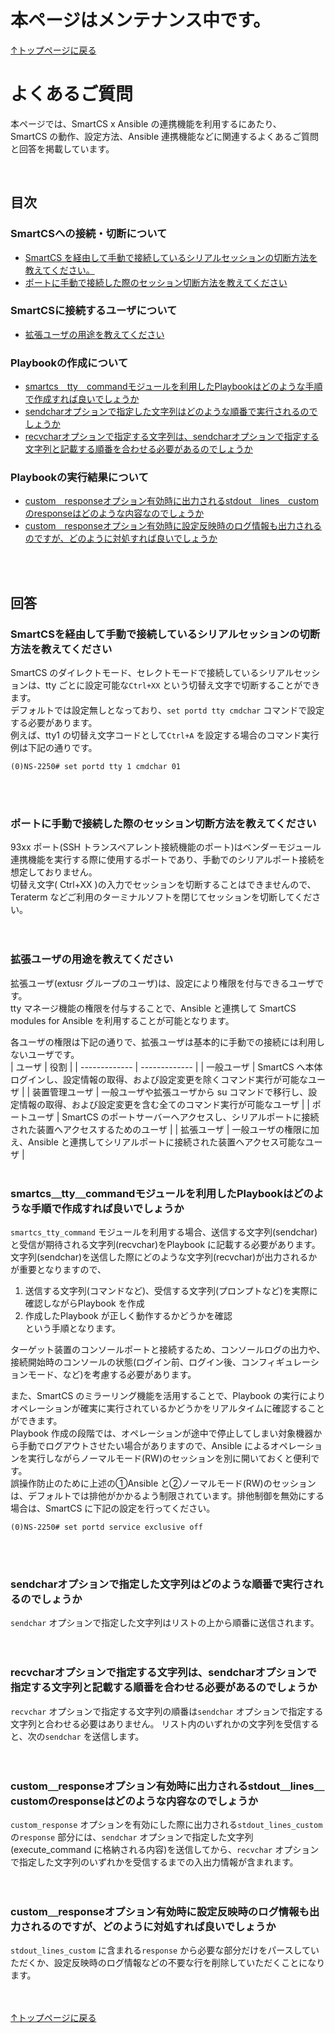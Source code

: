 # 本ページはメンテナンス中です。

[↑トップページに戻る](../README.md)
<br>
# よくあるご質問

本ページでは、SmartCS x Ansible の連携機能を利用するにあたり、  
SmartCS の動作、設定方法、Ansible 連携機能などに関連するよくあるご質問と回答を掲載しています。  

<br>

## 目次

### SmartCSへの接続・切断について
- [SmartCS を経由して手動で接続しているシリアルセッションの切断方法を教えてください。](#SmartCSを経由して手動で接続しているシリアルセッションの切断方法を教えてください)
- [ポートに手動で接続した際のセッション切断方法を教えてください](#ポートに手動で接続した際のセッション切断方法を教えてください)
### SmartCSに接続するユーザについて
- [拡張ユーザの用途を教えてください](#拡張ユーザの用途を教えてください)
### Playbookの作成について
- [smartcs＿tty＿commandモジュールを利用したPlaybookはどのような手順で作成すれば良いでしょうか](#smartcs＿tty＿commandモジュールを利用したPlaybookはどのような手順で作成すれば良いでしょうか)
- [sendcharオプションで指定した文字列はどのような順番で実行されるのでしょうか](#sendcharオプションで指定した文字列はどのような順番で実行されるのでしょうか)
- [recvcharオプションで指定する文字列は、sendcharオプションで指定する文字列と記載する順番を合わせる必要があるのでしょうか](#recvcharオプションで指定する文字列は、sendcharオプションで指定する文字列と記載する順番を合わせる必要があるのでしょうか)
### Playbookの実行結果について
- [custom＿responseオプション有効時に出力されるstdout＿lines＿customのresponseはどのような内容なのでしょうか](#custom＿responseオプション有効時に出力されるstdout＿lines＿customのresponseはどのような内容なのでしょうか)
- [custom＿responseオプション有効時に設定反映時のログ情報も出力されるのですが、どのように対処すれば良いでしょうか](#custom＿responseオプション有効時に設定反映時のログ情報も出力されるのですが、どのように対処すれば良いでしょうか)


<br>
<br>

## 回答

### SmartCSを経由して手動で接続しているシリアルセッションの切断方法を教えてください
SmartCS のダイレクトモード、セレクトモードで接続しているシリアルセッションは、tty ごとに設定可能な`Ctrl+XX` という切替え文字で切断することができます。  
デフォルトでは設定無しとなっており、`set portd tty cmdchar` コマンドで設定する必要があります。  
例えば、tty1 の切替え文字コードとして`Ctrl+A` を設定する場合のコマンド実行例は下記の通りです。  
```
(0)NS-2250# set portd tty 1 cmdchar 01
```
<br><br>

### ポートに手動で接続した際のセッション切断方法を教えてください
93xx ポート(SSH トランスペアレント接続機能のポート)はベンダーモジュール連携機能を実行する際に使用するポートであり、手動でのシリアルポート接続を想定しておりません。  
切替え文字( Ctrl+XX )の入力でセッションを切断することはできませんので、Teraterm などご利用のターミナルソフトを閉じてセッションを切断してください。  
<br><br>

### 拡張ユーザの用途を教えてください
拡張ユーザ(extusr グループのユーザ)は、設定により権限を付与できるユーザです。  
tty マネージ機能の権限を付与することで、Ansible と連携して SmartCS modules for Ansible を利用することが可能となります。  

各ユーザの権限は下記の通りで、拡張ユーザは基本的に手動での接続には利用しないユーザです。  
| ユーザ | 役割 |
| ------------- | ------------- |
| 一般ユーザ | SmartCS へ本体ログインし、設定情報の取得、および設定変更を除くコマンド実行が可能なユーザ |
| 装置管理ユーザ | 一般ユーザや拡張ユーザから su コマンドで移行し、設定情報の取得、および設定変更を含む全てのコマンド実行が可能なユーザ  |
| ポートユーザ | SmartCS のポートサーバーへアクセスし、シリアルポートに接続された装置へアクセスするためのユーザ |
| 拡張ユーザ | 一般ユーザの権限に加え、Ansible と連携してシリアルポートに接続された装置へアクセス可能なユーザ |
<br><br>

### smartcs＿tty＿commandモジュールを利用したPlaybookはどのような手順で作成すれば良いでしょうか
`smartcs_tty_command` モジュールを利用する場合、送信する文字列(sendchar)と受信が期待される文字列(recvchar)をPlaybook に記載する必要があります。  
文字列(sendchar)を送信した際にどのような文字列(recvchar)が出力されるかが重要となりますので、  
1. 送信する文字列(コマンドなど)、受信する文字列(プロンプトなど)を実際に確認しながらPlaybook を作成  
2. 作成したPlaybook が正しく動作するかどうかを確認  
という手順となります。  

ターゲット装置のコンソールポートと接続するため、コンソールログの出力や、接続開始時のコンソールの状態(ログイン前、ログイン後、コンフィギュレーションモード、など)を考慮する必要があります。  

また、SmartCS のミラーリング機能を活用することで、Playbook の実行によりオペレーションが確実に実行されているかどうかをリアルタイムに確認することができます。  
Playbook 作成の段階では、オペレーションが途中で停止してしまい対象機器から手動でログアウトさせたい場合がありますので、Ansible によるオペレーションを実行しながらノーマルモード(RW)のセッションを別に開いておくと便利です。  
誤操作防止のために上述の①Ansible と②ノーマルモード(RW)のセッション は、デフォルトでは排他がかかるよう制限されています。排他制御を無効にする場合は、SmartCS に下記の設定を行ってください。  
```
(0)NS-2250# set portd service exclusive off
```
<br><br>

### sendcharオプションで指定した文字列はどのような順番で実行されるのでしょうか
`sendchar` オプションで指定した文字列はリストの上から順番に送信されます。  
<br><br>

### recvcharオプションで指定する文字列は、sendcharオプションで指定する文字列と記載する順番を合わせる必要があるのでしょうか
`recvchar` オプションで指定する文字列の順番は`sendchar` オプションで指定する文字列と合わせる必要はありません。
リスト内のいずれかの文字列を受信すると、次の`sendchar` を送信します。  
<br><br>

### custom＿responseオプション有効時に出力されるstdout＿lines＿customのresponseはどのような内容なのでしょうか
`custom_response` オプションを有効にした際に出力される`stdout_lines_custom` の`response` 部分には、`sendchar` オプションで指定した文字列(execute_command に格納される内容)を送信してから、`recvchar` オプションで指定した文字列のいずれかを受信するまでの入出力情報が含まれます。  
<br><br>

### custom＿responseオプション有効時に設定反映時のログ情報も出力されるのですが、どのように対処すれば良いでしょうか 
`stdout_lines_custom` に含まれる`response` から必要な部分だけをパースしていただくか、設定反映時のログ情報などの不要な行を削除していただくことになります。  
<br><br>

[↑トップページに戻る](../README.md)
